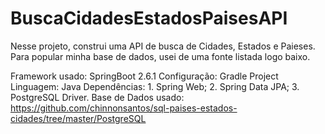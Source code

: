 # BuscaCidadesEstadosPaisesAPI


Nesse projeto, construi uma API de busca de Cidades, Estados e Paieses. Para popular minha base de dados, usei de uma fonte listada logo baixo.

Framework usado: SpringBoot 2.6.1
Configuração: Gradle Project
Linguagem: Java
Dependências: 1. Spring Web; 2. Spring Data JPA; 3. PostgreSQL Driver.
Base de Dados usado: https://github.com/chinnonsantos/sql-paises-estados-cidades/tree/master/PostgreSQL
